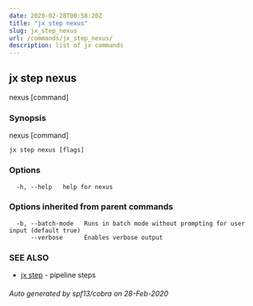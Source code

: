 ```yaml
---
date: 2020-02-28T00:58:20Z
title: "jx step nexus"
slug: jx_step_nexus
url: /commands/jx_step_nexus/
description: list of jx commands
---
```

## jx step nexus

nexus [command]

### Synopsis

nexus [command]

```
jx step nexus [flags]
```

### Options

```
  -h, --help   help for nexus
```

### Options inherited from parent commands

```
  -b, --batch-mode   Runs in batch mode without prompting for user input (default true)
      --verbose      Enables verbose output
```

### SEE ALSO

* [jx step](/commands/jx_step/)	 - pipeline steps

###### Auto generated by spf13/cobra on 28-Feb-2020
